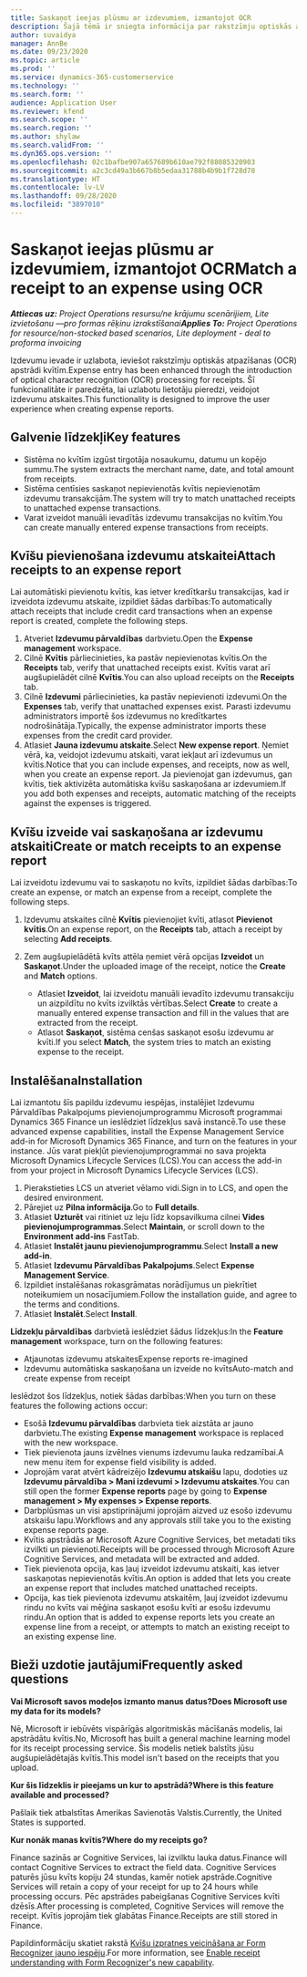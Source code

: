 ```yaml
---
title: Saskaņot ieejas plūsmu ar izdevumiem, izmantojot OCR
description: Šajā tēmā ir sniegta informācija par rakstzīmju optiskās atpazīšanas (OCR) apstrādi kvītīm.
author: suvaidya
manager: AnnBe
ms.date: 09/23/2020
ms.topic: article
ms.prod: ''
ms.service: dynamics-365-customerservice
ms.technology: ''
ms.search.form: ''
audience: Application User
ms.reviewer: kfend
ms.search.scope: ''
ms.search.region: ''
ms.author: shylaw
ms.search.validFrom: ''
ms.dyn365.ops.version: ''
ms.openlocfilehash: 02c1bafbe907a657689b610ae792f88085320903
ms.sourcegitcommit: a2c3cd49a3b667b8b5edaa31788b4b9b1f728d78
ms.translationtype: HT
ms.contentlocale: lv-LV
ms.lasthandoff: 09/28/2020
ms.locfileid: "3897010"
---
```

# <a name="match-a-receipt-to-an-expense-using-ocr"></a><span data-ttu-id="3bf4b-103">Saskaņot ieejas plūsmu ar izdevumiem, izmantojot OCR</span><span class="sxs-lookup"><span data-stu-id="3bf4b-103">Match a receipt to an expense using OCR</span></span>

<span data-ttu-id="3bf4b-104">_**Attiecas uz:** Project Operations resursu/ne krājumu scenārijiem, Lite izvietošanu —pro formas rēķinu izrakstīšanai_</span><span class="sxs-lookup"><span data-stu-id="3bf4b-104">_**Applies To:** Project Operations for resource/non-stocked based scenarios, Lite deployment - deal to proforma invoicing_</span></span>

<span data-ttu-id="3bf4b-105">Izdevumu ievade ir uzlabota, ieviešot rakstzīmju optiskās atpazīšanas (OCR) apstrādi kvītīm.</span><span class="sxs-lookup"><span data-stu-id="3bf4b-105">Expense entry has been enhanced through the introduction of optical character recognition (OCR) processing for receipts.</span></span> <span data-ttu-id="3bf4b-106">Šī funkcionalitāte ir paredzēta, lai uzlabotu lietotāju pieredzi, veidojot izdevumu atskaites.</span><span class="sxs-lookup"><span data-stu-id="3bf4b-106">This functionality is designed to improve the user experience when creating expense reports.</span></span>

## <a name="key-features"></a><span data-ttu-id="3bf4b-107">Galvenie līdzekļi</span><span class="sxs-lookup"><span data-stu-id="3bf4b-107">Key features</span></span>

- <span data-ttu-id="3bf4b-108">Sistēma no kvītīm izgūst tirgotāja nosaukumu, datumu un kopējo summu.</span><span class="sxs-lookup"><span data-stu-id="3bf4b-108">The system extracts the merchant name, date, and total amount from receipts.</span></span>
- <span data-ttu-id="3bf4b-109">Sistēma centīsies saskaņot nepievienotās kvītis nepievienotām izdevumu transakcijām.</span><span class="sxs-lookup"><span data-stu-id="3bf4b-109">The system will try to match unattached receipts to unattached expense transactions.</span></span>
- <span data-ttu-id="3bf4b-110">Varat izveidot manuāli ievadītās izdevumu transakcijas no kvītīm.</span><span class="sxs-lookup"><span data-stu-id="3bf4b-110">You can create manually entered expense transactions from receipts.</span></span>

## <a name="attach-receipts-to-an-expense-report"></a><span data-ttu-id="3bf4b-111">Kvīšu pievienošana izdevumu atskaitei</span><span class="sxs-lookup"><span data-stu-id="3bf4b-111">Attach receipts to an expense report</span></span>

<span data-ttu-id="3bf4b-112">Lai automātiski pievienotu kvītis, kas ietver kredītkaršu transakcijas, kad ir izveidota izdevumu atskaite, izpildiet šādas darbības:</span><span class="sxs-lookup"><span data-stu-id="3bf4b-112">To automatically attach receipts that include credit card transactions when an expense report is created, complete the following steps.</span></span>

  1. <span data-ttu-id="3bf4b-113">Atveriet **Izdevumu pārvaldības** darbvietu.</span><span class="sxs-lookup"><span data-stu-id="3bf4b-113">Open the **Expense management** workspace.</span></span>
  2. <span data-ttu-id="3bf4b-114">Cilnē **Kvītis** pārliecinieties, ka pastāv nepievienotas kvītis.</span><span class="sxs-lookup"><span data-stu-id="3bf4b-114">On the **Receipts** tab, verify that unattached receipts exist.</span></span> <span data-ttu-id="3bf4b-115">Kvītis varat arī augšupielādēt cilnē **Kvītis**.</span><span class="sxs-lookup"><span data-stu-id="3bf4b-115">You can also upload receipts on the **Receipts** tab.</span></span>
  3. <span data-ttu-id="3bf4b-116">Cilnē **Izdevumi** pārliecinieties, ka pastāv nepievienoti izdevumi.</span><span class="sxs-lookup"><span data-stu-id="3bf4b-116">On the **Expenses** tab, verify that unattached expenses exist.</span></span> <span data-ttu-id="3bf4b-117">Parasti izdevumu administrators importē šos izdevumus no kredītkartes nodrošinātāja.</span><span class="sxs-lookup"><span data-stu-id="3bf4b-117">Typically, the expense administrator imports these expenses from the credit card provider.</span></span>
  4. <span data-ttu-id="3bf4b-118">Atlasiet **Jauna izdevumu atskaite**.</span><span class="sxs-lookup"><span data-stu-id="3bf4b-118">Select **New expense report**.</span></span> <span data-ttu-id="3bf4b-119">Ņemiet vērā, ka, veidojot izdevumu atskaiti, varat iekļaut arī izdevumus un kvītis.</span><span class="sxs-lookup"><span data-stu-id="3bf4b-119">Notice that you can include expenses, and receipts, now as well, when you create an expense report.</span></span> <span data-ttu-id="3bf4b-120">Ja pievienojat gan izdevumus, gan kvītis, tiek aktivizēta automātiska kvīšu saskaņošana ar izdevumiem.</span><span class="sxs-lookup"><span data-stu-id="3bf4b-120">If you add both expenses and receipts, automatic matching of the receipts against the expenses is triggered.</span></span>

## <a name="create-or-match-receipts-to-an-expense-report"></a><span data-ttu-id="3bf4b-121">Kvīšu izveide vai saskaņošana ar izdevumu atskaiti</span><span class="sxs-lookup"><span data-stu-id="3bf4b-121">Create or match receipts to an expense report</span></span>
<span data-ttu-id="3bf4b-122">Lai izveidotu izdevumu vai to saskaņotu no kvīts, izpildiet šādas darbības:</span><span class="sxs-lookup"><span data-stu-id="3bf4b-122">To create an expense, or match an expense from a receipt, complete the following steps.</span></span>

  1. <span data-ttu-id="3bf4b-123">Izdevumu atskaites cilnē **Kvītis** pievienojiet kvīti, atlasot **Pievienot kvītis**.</span><span class="sxs-lookup"><span data-stu-id="3bf4b-123">On an expense report, on the **Receipts** tab, attach a receipt by selecting **Add receipts**.</span></span>
  2. <span data-ttu-id="3bf4b-124">Zem augšupielādētā kvīts attēla ņemiet vērā opcijas **Izveidot** un **Saskaņot**.</span><span class="sxs-lookup"><span data-stu-id="3bf4b-124">Under the uploaded image of the receipt, notice the **Create** and **Match** options.</span></span>

      - <span data-ttu-id="3bf4b-125">Atlasiet **Izveidot**, lai izveidotu manuāli ievadīto izdevumu transakciju un aizpildītu no kvīts izvilktās vērtības.</span><span class="sxs-lookup"><span data-stu-id="3bf4b-125">Select **Create** to create a manually entered expense transaction and fill in the values that are extracted from the receipt.</span></span>
      - <span data-ttu-id="3bf4b-126">Atlasot **Saskaņot**, sistēma cenšas saskaņot esošu izdevumu ar kvīti.</span><span class="sxs-lookup"><span data-stu-id="3bf4b-126">If you select **Match**, the system tries to match an existing expense to the receipt.</span></span>

## <a name="installation"></a><span data-ttu-id="3bf4b-127">Instalēšana</span><span class="sxs-lookup"><span data-stu-id="3bf4b-127">Installation</span></span>

<span data-ttu-id="3bf4b-128">Lai izmantotu šīs papildu izdevumu iespējas, instalējiet Izdevumu Pārvaldības Pakalpojums pievienojumprogrammu Microsoft programmai Dynamics 365 Finance un ieslēdziet līdzekļus savā instancē.</span><span class="sxs-lookup"><span data-stu-id="3bf4b-128">To use these advanced expense capabilities, install the Expense Management Service add-in for Microsoft Dynamics 365 Finance, and turn on the features in your instance.</span></span> <span data-ttu-id="3bf4b-129">Jūs varat piekļūt pievienojumprogrammai no sava projekta Microsoft Dynamics Lifecycle Services (LCS).</span><span class="sxs-lookup"><span data-stu-id="3bf4b-129">You can access the add-in from your project in Microsoft Dynamics Lifecycle Services (LCS).</span></span>

1. <span data-ttu-id="3bf4b-130">Pierakstieties LCS un atveriet vēlamo vidi.</span><span class="sxs-lookup"><span data-stu-id="3bf4b-130">Sign in to LCS, and open the desired environment.</span></span>
2. <span data-ttu-id="3bf4b-131">Pārejiet uz **Pilna informācija**.</span><span class="sxs-lookup"><span data-stu-id="3bf4b-131">Go to **Full details**.</span></span>
3. <span data-ttu-id="3bf4b-132">Atlasiet **Uzturēt** vai ritiniet uz leju līdz kopsavilkuma cilnei **Vides pievienojumprogrammas**.</span><span class="sxs-lookup"><span data-stu-id="3bf4b-132">Select **Maintain**, or scroll down to the **Environment add-ins** FastTab.</span></span>
4. <span data-ttu-id="3bf4b-133">Atlasiet **Instalēt jaunu pievienojumprogrammu**.</span><span class="sxs-lookup"><span data-stu-id="3bf4b-133">Select **Install a new add-in**.</span></span>
5. <span data-ttu-id="3bf4b-134">Atlasiet **Izdevumu Pārvaldības Pakalpojums**.</span><span class="sxs-lookup"><span data-stu-id="3bf4b-134">Select **Expense Management Service**.</span></span>
6. <span data-ttu-id="3bf4b-135">Izpildiet instalēšanas rokasgrāmatas norādījumus un piekrītiet noteikumiem un nosacījumiem.</span><span class="sxs-lookup"><span data-stu-id="3bf4b-135">Follow the installation guide, and agree to the terms and conditions.</span></span>
7. <span data-ttu-id="3bf4b-136">Atlasiet **Instalēt**.</span><span class="sxs-lookup"><span data-stu-id="3bf4b-136">Select **Install**.</span></span>

<span data-ttu-id="3bf4b-137">**Līdzekļu pārvaldības** darbvietā ieslēdziet šādus līdzekļus:</span><span class="sxs-lookup"><span data-stu-id="3bf4b-137">In the **Feature management** workspace, turn on the following features:</span></span>

- <span data-ttu-id="3bf4b-138">Atjaunotas izdevumu atskaites</span><span class="sxs-lookup"><span data-stu-id="3bf4b-138">Expense reports re-imagined</span></span>
- <span data-ttu-id="3bf4b-139">Izdevumu automātiska saskaņošana un izveide no kvīts</span><span class="sxs-lookup"><span data-stu-id="3bf4b-139">Auto-match and create expense from receipt</span></span>

<span data-ttu-id="3bf4b-140">Ieslēdzot šos līdzekļus, notiek šādas darbības:</span><span class="sxs-lookup"><span data-stu-id="3bf4b-140">When you turn on these features the following actions occur:</span></span>

- <span data-ttu-id="3bf4b-141">Esošā **Izdevumu pārvaldības** darbvieta tiek aizstāta ar jauno darbvietu.</span><span class="sxs-lookup"><span data-stu-id="3bf4b-141">The existing **Expense management** workspace is replaced with the new workspace.</span></span>
- <span data-ttu-id="3bf4b-142">Tiek pievienota jauns izvēlnes vienums izdevumu lauka redzamībai.</span><span class="sxs-lookup"><span data-stu-id="3bf4b-142">A new menu item for expense field visibility is added.</span></span>
- <span data-ttu-id="3bf4b-143">Joprojām varat atvērt kādreizējo **Izdevumu atskaišu** lapu, dodoties uz **Izdevumu pārvaldība > Mani izdevumi > Izdevumu atskaites**.</span><span class="sxs-lookup"><span data-stu-id="3bf4b-143">You can still open the former **Expense reports** page by going to **Expense management > My expenses > Expense reports**.</span></span>
- <span data-ttu-id="3bf4b-144">Darbplūsmas un visi apstiprinājumi joprojām aizved uz esošo izdevumu atskaišu lapu.</span><span class="sxs-lookup"><span data-stu-id="3bf4b-144">Workflows and any approvals still take you to the existing expense reports page.</span></span>
- <span data-ttu-id="3bf4b-145">Kvītis apstrādās ar Microsoft Azure Cognitive Services, bet metadati tiks izvilkti un pievienoti.</span><span class="sxs-lookup"><span data-stu-id="3bf4b-145">Receipts will be processed through Microsoft Azure Cognitive Services, and metadata will be extracted and added.</span></span>
- <span data-ttu-id="3bf4b-146">Tiek pievienota opcija, kas ļauj izveidot izdevumu atskaiti, kas ietver saskaņotas nepievienotās kvītis.</span><span class="sxs-lookup"><span data-stu-id="3bf4b-146">An option is added that lets you create an expense report that includes matched unattached receipts.</span></span>
- <span data-ttu-id="3bf4b-147">Opcija, kas tiek pievienota izdevumu atskaitēm, ļauj izveidot izdevumu rindu no kvīts vai mēģina saskaņot esošu kvīti ar esošu izdevumu rindu.</span><span class="sxs-lookup"><span data-stu-id="3bf4b-147">An option that is added to expense reports lets you create an expense line from a receipt, or attempts to match an existing receipt to an existing expense line.</span></span>

## <a name="frequently-asked-questions"></a><span data-ttu-id="3bf4b-148">Bieži uzdotie jautājumi</span><span class="sxs-lookup"><span data-stu-id="3bf4b-148">Frequently asked questions</span></span>

<span data-ttu-id="3bf4b-149">**Vai Microsoft savos modeļos izmanto manus datus?**</span><span class="sxs-lookup"><span data-stu-id="3bf4b-149">**Does Microsoft use my data for its models?**</span></span>

<span data-ttu-id="3bf4b-150">Nē, Microsoft ir iebūvēts vispārīgās algoritmiskās mācīšanās modelis, lai apstrādātu kvītis.</span><span class="sxs-lookup"><span data-stu-id="3bf4b-150">No, Microsoft has built a general machine learning model for its receipt processing service.</span></span> <span data-ttu-id="3bf4b-151">Šis modelis netiek balstīts jūsu augšupielādētajās kvītīs.</span><span class="sxs-lookup"><span data-stu-id="3bf4b-151">This model isn't based on the receipts that you upload.</span></span>

<span data-ttu-id="3bf4b-152">**Kur šis līdzeklis ir pieejams un kur to apstrādā?**</span><span class="sxs-lookup"><span data-stu-id="3bf4b-152">**Where is this feature available and processed?**</span></span>

<span data-ttu-id="3bf4b-153">Pašlaik tiek atbalstītas Amerikas Savienotās Valstis.</span><span class="sxs-lookup"><span data-stu-id="3bf4b-153">Currently, the United States is supported.</span></span>

<span data-ttu-id="3bf4b-154">**Kur nonāk manas kvītis?**</span><span class="sxs-lookup"><span data-stu-id="3bf4b-154">**Where do my receipts go?**</span></span>

<span data-ttu-id="3bf4b-155">Finance sazinās ar Cognitive Services, lai izvilktu lauka datus.</span><span class="sxs-lookup"><span data-stu-id="3bf4b-155">Finance will contact Cognitive Services to extract the field data.</span></span> <span data-ttu-id="3bf4b-156">Cognitive Services paturēs jūsu kvīts kopiju 24 stundas, kamēr notiek apstrāde.</span><span class="sxs-lookup"><span data-stu-id="3bf4b-156">Cognitive Services will retain a copy of your receipt for up to 24 hours while processing occurs.</span></span> <span data-ttu-id="3bf4b-157">Pēc apstrādes pabeigšanas Cognitive Services kvīti dzēsīs.</span><span class="sxs-lookup"><span data-stu-id="3bf4b-157">After processing is completed, Cognitive Services will remove the receipt.</span></span> <span data-ttu-id="3bf4b-158">Kvītis joprojām tiek glabātas Finance.</span><span class="sxs-lookup"><span data-stu-id="3bf4b-158">Receipts are still stored in Finance.</span></span>

<span data-ttu-id="3bf4b-159">Papildinformāciju skatiet rakstā [Kvīšu izpratnes veicināšana ar Form Recognizer jauno iespēju](https://azure.microsoft.com/blog/enable-receipt-understanding-with-form-recognizer-s-new-capability/).</span><span class="sxs-lookup"><span data-stu-id="3bf4b-159">For more information, see [Enable receipt understanding with Form Recognizer's new capability](https://azure.microsoft.com/blog/enable-receipt-understanding-with-form-recognizer-s-new-capability/).</span></span>
